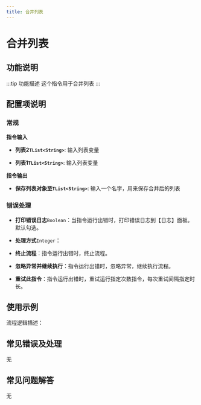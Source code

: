```yaml
---
title: 合并列表
---
```


# 合并列表

## 功能说明

:::tip 功能描述
这个指令用于合并列表
:::

## 配置项说明

### 常规

**指令输入**

- **列表2`TList<String>`**: 输入列表变量

- **列表1`TList<String>`**: 输入列表变量


**指令输出**

- **保存列表对象至`TList<String>`**: 输入一个名字，用来保存合并后的列表

### 错误处理

- **打印错误日志**`Boolean`：当指令运行出错时，打印错误日志到【日志】面板。默认勾选。

- **处理方式**`Integer`：

 - **终止流程**：指令运行出错时，终止流程。

 - **忽略异常并继续执行**：指令运行出错时，忽略异常，继续执行流程。

 - **重试此指令**：指令运行出错时，重试运行指定次数指令，每次重试间隔指定时长。

## 使用示例

流程逻辑描述：

## 常见错误及处理

无

## 常见问题解答

无

